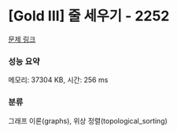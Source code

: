 # [Gold III] 줄 세우기 - 2252 

[문제 링크](https://www.acmicpc.net/problem/2252) 

### 성능 요약

메모리: 37304 KB, 시간: 256 ms

### 분류

그래프 이론(graphs), 위상 정렬(topological_sorting)

